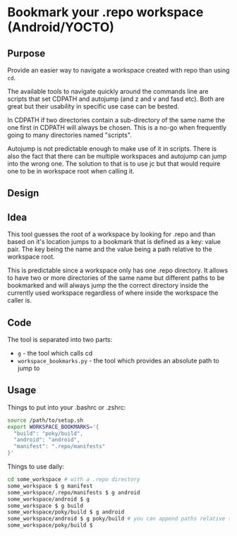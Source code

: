 # Bookmark your .repo workspace (Android/YOCTO)

## Purpose

Provide an easier way to navigate a workspace created with repo than using `cd`.

The available tools to navigate quickly around the commands line are scripts
that set CDPATH and autojump (and z and v and fasd etc). Both are great but
their usability in specific use case can be bested.

In CDPATH if two directories contain a sub-directory of the same name the one
first in CDPATH will always be chosen. This is a no-go when frequently going to
many directories named "scripts".

Autojump is not predictable enough to make use of it in scripts. There is also
the fact that there can be multiple workspaces and autojump can jump into the
wrong one. The solution to that is to use jc but that would require one to be
in workspace root when calling it.

## Design

## Idea

This tool guesses the root of a workspace by looking for .repo and than based
on it's location jumps to a bookmark that is defined as a key: value pair. The
key being the name and the value being a path relative to the workspace root.

This is predictable since a workspace only has one .repo directory. It allows
to have two or more directories of the same name but different paths to be
bookmarked and will always jump the the correct directory inside the currently
used workspace regardless of where inside the workspace the caller is.

## Code

The tool is separated into two parts:

* `g` - the tool which calls cd
* `workspace_bookmarks.py` - the tool which provides an absolute path to jump to

## Usage

Things to put into your .bashrc or .zshrc:

```sh
source /path/to/setup.sh
export WORKSPACE_BOOKMARKS='{
  "build": "poky/build",
  "android": "android",
  "manifest": ".repo/manifests"
}'
```

Things to use daily:

```sh
cd some_workspace # with a .repo directory
some_workspace $ g manifest
some_workspace/.repo/manifests $ g android
some_workspace/android $ g
some_workspace $ g build
some_workspace/poky/build $ g android
some_workspace/android $ g poky/build # you can append paths relative to bookmark
some_workspace/poky/build $
```
